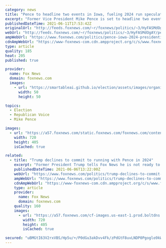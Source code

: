 ```yaml
---
category: news
title: "Pence to headline two events in Iowa, fueling 2024 run speculation"
excerpt: "Former Vice President Mike Pence is set to headline two events next month in Iowa, the first state to host a primary for presidential elections, further fueling speculation that the former VP is mulling a run in 2024."
publishedDateTime: 2021-06-11T17:53:42Z
originalUrl: "http://feeds.foxnews.com/~r/foxnews/politics/~3/HyFASMdOgAY/pence-iowa-2024-presidential-speculation"
webUrl: "http://feeds.foxnews.com/~r/foxnews/politics/~3/HyFASMdOgAY/pence-iowa-2024-presidential-speculation"
ampWebUrl: "https://www.foxnews.com/politics/pence-iowa-2024-presidential-speculation.amp"
cdnAmpWebUrl: "https://www-foxnews-com.cdn.ampproject.org/c/s/www.foxnews.com/politics/pence-iowa-2024-presidential-speculation.amp"
type: article
quality: 185
heat: 205
published: true

provider:
  name: Fox News
  domain: foxnews.com
  images:
    - url: "https://smartableai.github.io/election/assets/images/organizations/foxnews.com-50x50.jpg"
      width: 50
      height: 50

topics:
  - Election
  - Republican Voice
  - Mike Pence

images:
  - url: "https://a57.foxnews.com/static.foxnews.com/foxnews.com/content/uploads/2021/04/720/405/pence.jpg?ve=1&tl=1"
    width: 720
    height: 405
    isCached: true

related:
  - title: "Trump declines to commit to running with Pence in 2024"
    excerpt: "Former President Trump tells Fox News he is not ready to re-up with former Vice President Mike Pence on a potential campaign in 2024."
    publishedDateTime: 2021-06-06T13:22:00Z
    webUrl: "https://www.foxnews.com/politics/trump-declines-to-commit-to-running-with-pence-in-2024"
    ampWebUrl: "https://www.foxnews.com/politics/trump-declines-to-commit-to-running-with-pence-in-2024.amp"
    cdnAmpWebUrl: "https://www-foxnews-com.cdn.ampproject.org/c/s/www.foxnews.com/politics/trump-declines-to-commit-to-running-with-pence-in-2024.amp"
    type: article
    provider:
      name: Fox News
      domain: foxnews.com
    quality: 160
    images:
      - url: "https://a57.foxnews.com/cf-images.us-east-1.prod.boltdns.net/v1/static/694940094001/b4789990-fe5d-419e-bc61-b8b73e56e9e3/5a5c023e-50ec-4401-9de9-a6f908ee76cb/1280x720/match/720/405/image.jpg?ve=1&tl=1"
        width: 720
        height: 405
        isCached: true

secured: "uBMGtI63V2rxVBS/Hp5u/+/P0dGu3akDvv4Fk/zPdGtF8uvLNDP0Pgoglo9kWOt1qI5L82MP2Q3Hi0KtJaBU7MTEX0TrWGyrs5/MpQwtxyn2SFdB3bbfEvVtZjuTXr3HGF11lR75IyOWI0wfDrbwmo9Of2LafdrSuf+OtHKwXJQgzxQMwnAWQfWIwlUZLUMAhhTJbgEIWHjPTxsUZbRxRVx2fL7H/TG2yZJE7pq2+ps22kU6npE1xc0kdzH2E5AX29TpBSAn9J3lCaSNnYLifcPykjBZwUi43O2emxfPPZTui3Cv/rcgtSf7kb0vSnfDIBOwiJjJEOAJ7OwGKmH3dr4cnN1WbY2knEsWgaIgqlA=;c4GgWgyPAJ/sgLZ0+iFcsg=="
---
```


